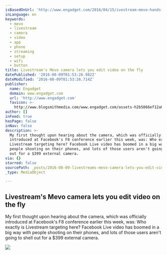 ```yaml
---
isBasedOnUrl: 'http://www.engadget.com/2016/04/15/ivestream-mevo-hands-on/'
inLanguage: en
keywords:
  - mevo
  - livestream
  - camera
  - video
  - app
  - phone
  - streaming
  - setup
  - wifi
  - button
title: Livestream's Mevo camera lets you edit video on the fly
datePublished: '2016-08-09T01:53:26.982Z'
dateModified: '2016-08-09T01:53:26.714Z'
publisher:
  name: Engadget
  domain: www.engadget.com
  url: 'http://www.engadget.com'
  favicon: >-
    http://www.blogsmithmedia.com/www.engadget.com/assets-h2b5866ef12a0ea3d683000d51362f7e1/images/favicon-160x160.png?h=1638b0a8bbe7effa8f85c3ecabb63620
author: []
inFeed: true
hasPage: false
inNav: false
description: >-
  My first thought upon hearing about the camera, which was officially
  introduced at Facebook's F8 conference earlier this week, was: Who exactly is
  Livestream targeting here? Facebook Live video has boomed in a big way with
  people shooting on their phones, and lots of those users aren't going to shell
  out for a $399 external camera.
via: {}
starred: false
sourcePath: _posts/2016-08-09-livestreams-mevo-camera-lets-you-edit-video-on-the-fly.md
_type: MediaObject

---
```

<article style=""><h1>Livestream's Mevo camera lets you edit video on the fly</h1><p>My first thought upon hearing about the camera, which was officially introduced at Facebook's F8 conference earlier this week, was: Who exactly is Livestream targeting here? Facebook Live video has boomed in a big way with people shooting on their phones, and lots of those users aren't going to shell out for a $399 external camera.</p><img src="http://o.aolcdn.com/hss/storage/midas/f1e61e2a19154201e28ca3c18cec1b15/203690189/DSCF3663.jpg" /></article>
